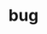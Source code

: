 ---
layout: animals&nature
title: bug
emoji: bug
permalink: 🐛.html
image: assets/img/3moji/bug.png
---